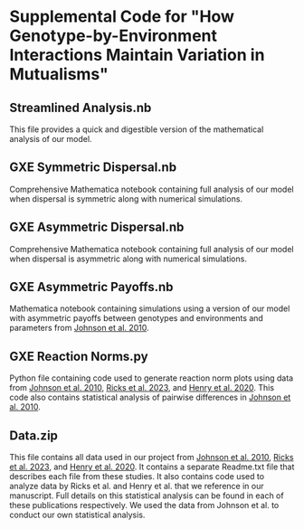 # Supplemental Code for "How Genotype-by-Environment Interactions Maintain Variation in Mutualisms" 

## Streamlined Analysis.nb
This file provides a quick and digestible version of the mathematical analysis of our model. 

## GXE Symmetric Dispersal.nb
Comprehensive Mathematica notebook containing full analysis of our model when dispersal is symmetric along with numerical simulations. 


## GXE Asymmetric Dispersal.nb
Comprehensive Mathematica notebook containing full analysis of our model when dispersal is asymmetric along with numerical simulations. 

## GXE Asymmetric Payoffs.nb
Mathematica notebook containing simulations using a version of our model with asymmetric payoffs between genotypes and environments and parameters from [Johnson et al. 2010](https://www.pnas.org/doi/10.1073/pnas.0906710107). 

## GXE Reaction Norms.py
Python file containing code used to generate reaction norm plots using data from [Johnson et al. 2010](https://www.pnas.org/doi/10.1073/pnas.0906710107), [Ricks et al. 2023](https://www.journals.uchicago.edu/doi/full/10.1086/725393), and [Henry et al. 2020](https://www.biorxiv.org/content/10.1101/2020.09.21.306779v4). This code also contains statistical analysis of pairwise differences in [Johnson et al. 2010](https://www.pnas.org/doi/10.1073/pnas.0906710107). 

## Data.zip
This file contains all data used in our project from [Johnson et al. 2010](https://www.pnas.org/doi/10.1073/pnas.0906710107), [Ricks et al. 2023](https://www.journals.uchicago.edu/doi/full/10.1086/725393), and [Henry et al. 2020](https://www.biorxiv.org/content/10.1101/2020.09.21.306779v4). It contains a separate Readme.txt file that describes each file from these studies. It also contains code used to analyze data by Ricks et al. and Henry et al. that we reference in our manuscript. Full details on this statistical analysis can be found in each of these publications respectively. We used the data from Johnson et al. to conduct our own statistical analysis. 
